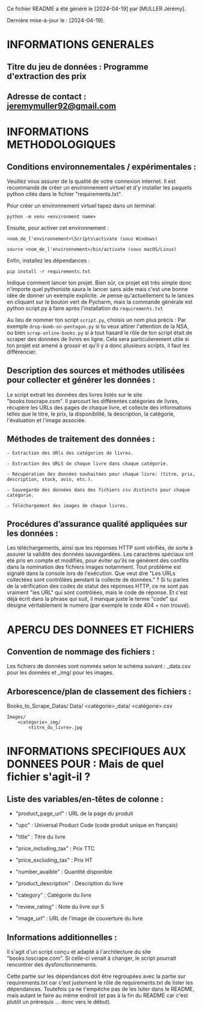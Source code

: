 Ce fichier README a été généré le [2024-04-19] par [MULLER Jérémy].

Dernière mise-à-jour le : [2024-04-19].

# INFORMATIONS GENERALES

## Titre du jeu de données : Programme d'extraction des prix
 
## Adresse de contact : jeremymuller92@gmail.com
 
# INFORMATIONS METHODOLOGIQUES

## Conditions environnementales / expérimentales : 
Veuillez vous assurer de la qualité de votre connexion internet. Il est recommandé de créer un environnement virtuel et d'y installer les paquets python cités dans le fichier "requirements.txt".

Pour créer un environnement virtuel tapez dans un terminal:

    python -m venv <environment name>

Ensuite, pour activer cet environnement :

    <nom_de_l'environnement>\Scripts\activate (sous Windows)

    source <nom_de_l'environnement>/bin/activate (sous macOS/Linux)

Enfin, installez les dépendances :

    pip install -r requirements.txt

Indique comment lancer ton projet. Bien sûr, ce projet est très simple donc n'importe quel pythoniste saura le lancer sans aide mais c'est une bonne idée de donner un exemple explicite. Je pense qu'actuellement tu le lances en cliquant sur le bouton vert de Pycharm, mais la commande générale est python script.py à faire après l'installation du `requirements.txt`

Au lieu de nommer ton script `script.py`, choisis un nom plus précis : Par exemple `drop-bomb-on-pentagon.py` si tu veux attirer l'attention de la NSA, ou bien `scrap-online-books.py` si à tout hasard le rôle de ton script était de scraper des données de livres en ligne. Cela sera particulierement utile si ton projet est amené à grossir et qu'il y a donc plusieurs scripts, il faut les différencier.

## Description des sources et méthodes utilisées pour collecter et générer les données :

Le script extrait les données des livres listés sur le site "books.toscrape.com". Il parcourt les différentes catégories de livres, récupère les URLs des pages de chaque livre, et collecte des informations telles que le titre, le prix, la disponibilité, la description, la catégorie, l'évaluation et l'image associée.

## Méthodes de traitement des données :

    - Extraction des URls des catégories de livres.

    - Extraction des URLS de chaque livre dans chaque catégorie.

    - Récupération des données souhaitées pour chaque livre: (titre, prix, description, stock, avis, etc.).

    - Sauvegarde des données dans des fichiers csv distincts pour chaque catégorie.

    - Téléchargement des images de chaque livres. 

## Procédures d’assurance qualité appliquées sur les données :

 Les téléchargements, ainsi que les réponses HTTP sont vérifiés, de sorte à assurer la validité des données sauvegardées. Les caractères spéciaux ont été pris en compte et modifiés, pour éviter qu'ils ne générent des conflits dans la nomination des fichiers images notamment. Tout problème est signalé dans la console lors de l'exécution.
Que veut dire "Les URLs collectées sont contrôlées pendant la collecte de données." ? Si tu parles de la vérification des codes de statut des réponses HTTP, ce ne sont pas vraiment "les URL" qui sont contrôlées, mais le code de réponse. Et c'est déjà écrit dans la phrase qui suit, il manque juste le terme "code" qui désigne véritablement le numéro (par exemple le code 404 = non trouvé).

# APERCU DES DONNEES ET FICHIERS


## Convention de nommage des fichiers :

Les fichiers de données sont nommés selon le schéma suivant : <categorie>_data.csv pour les données et <categorie>_img/ pour les images.

## Arborescence/plan de classement des fichiers :

Books_to_Scrape_Datas/
    Data/
        <catégorie>_data/
            <catégorie>.csv

    Images/
        <catégorie>_img/
            <titre_du_livre>.jpg

# INFORMATIONS SPECIFIQUES AUX DONNEES POUR : Mais de quel fichier s'agit-il ?


## Liste des variables/en-têtes de colonne :

- "product_page_url" : URL de la page du produit

- "upc" : Universal Product Code (code produit unique en français)

- "title" : Titre du livre

- "price_including_tax" : Prix TTC

- "price_excluding_tax" : Prix HT

- "number_avaible" : Quantité disponible

- "product_description" : Description du livre

- "category" : Catégorie du livre

- "review_rating" : Note du livre sur 5

- "image_url" : URL de l'image de couverture du livre



## Informations additionnelles : 

Il s'agit d'un script conçu et adapté à l'architecture du site "books.toscrape.com". Si celle-ci venait à changer, le script pourrait rencontrer des dysfonctionnements. 

Cette partie sur les dépendances doit être regroupées avec la partie sur requirements.txt car c'est justement le rôle de requirements.txt de lister les dépendances. Toutefois ça ne t'empêche pas de les lsiter dans le README, mais autant le faire au même endroit (et pas à la fin du README car c'est plutôt un prérequis ... donc vers le début).

